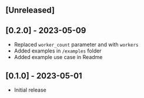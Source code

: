 ## [Unreleased]

## [0.2.0] - 2023-05-09

- Replaced `worker_count` parameter and with `workers`
- Added examples in `/examples` folder
- Added example use case in Readme

## [0.1.0] - 2023-05-01

- Initial release
